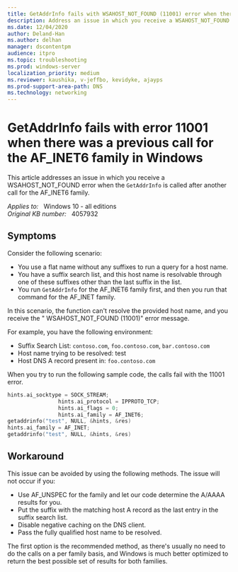 ```yaml
---
title: GetAddrInfo fails with WSAHOST_NOT_FOUND (11001) error when there was a previous call for the AF_INET6 family in Windows
description: Address an issue in which you receive a WSAHOST_NOT_FOUND error when the GetAddrInfo is called after another call for the AF_INET6 family.
ms.date: 12/04/2020
author: Deland-Han
ms.author: delhan 
manager: dscontentpm
audience: itpro
ms.topic: troubleshooting
ms.prod: windows-server
localization_priority: medium
ms.reviewer: kaushika, v-jeffbo, kevidyke, ajayps
ms.prod-support-area-path: DNS
ms.technology: networking
---
```

# GetAddrInfo fails with error 11001 when there was a previous call for the AF_INET6 family in Windows

This article addresses an issue in which you receive a WSAHOST_NOT_FOUND error when the `GetAddrInfo` is called after another call for the AF_INET6 family.

_Applies to:_ &nbsp; Windows 10 - all editions  
_Original KB number:_ &nbsp; 4057932

## Symptoms

Consider the following scenario:

- You use a flat name without any suffixes to run a query for a host name.
- You have a suffix search list, and this host name is resolvable through one of these suffixes other than the last suffix in the list.
- You run `GetAddrInfo` for the AF_INET6 family first, and then you run that command for the AF_INET family.

In this scenario, the function can't resolve the provided host name, and you receive the " WSAHOST_NOT_FOUND (11001)" error message.

For example, you have the following environment:

- Suffix Search List: `contoso.com`, `foo.contoso.com`, `bar.contoso.com`  
- Host name trying to be resolved: test  
- Host DNS A record present in: `foo.contoso.com`

When you try to run the following sample code, the calls fail with the 11001 error.

```cpp
hints.ai_socktype = SOCK_STREAM;
                hints.ai_protocol = IPPROTO_TCP;
                hints.ai_flags = 0;
                hints.ai_family = AF_INET6;
getaddrinfo("test", NULL, &hints, &res)
hints.ai_family = AF_INET;
getaddrinfo("test", NULL, &hints, &res)
```

## Workaround

This issue can be avoided by using the following methods. The issue will not occur if you:

- Use AF_UNSPEC for the family and let our code determine the A/AAAA results for you.
- Put the suffix with the matching host A record as the last entry in the suffix search list.
- Disable negative caching on the DNS client.
- Pass the fully qualified host name to be resolved.

The first option is the recommended method, as there's usually no need to do the calls on a per family basis, and Windows is much better optimized to return the best possible set of results for both families.
